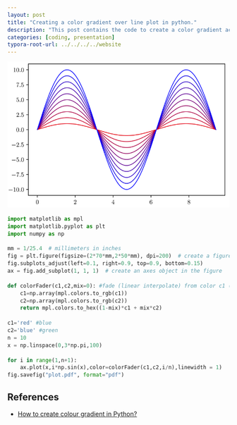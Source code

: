 ```yaml
---
layout: post
title: "Creating a color gradient over line plot in python."
description: "This post contains the code to create a color gradient across line plots in python using matplotlib."
categories: [coding, presentation]
typora-root-url: ../../../../website
---
```


![image-20220723194635497](/assets/images/image-20220723194635497.png)

```python
import matplotlib as mpl
import matplotlib.pyplot as plt
import numpy as np

mm = 1/25.4  # millimeters in inches
fig = plt.figure(figsize=(2*70*mm,2*50*mm), dpi=200)  # create a figure object
fig.subplots_adjust(left=0.1, right=0.9, top=0.9, bottom=0.15)
ax = fig.add_subplot(1, 1, 1)  # create an axes object in the figure

def colorFader(c1,c2,mix=0): #fade (linear interpolate) from color c1 (at mix=0) to c2 (mix=1)
    c1=np.array(mpl.colors.to_rgb(c1))
    c2=np.array(mpl.colors.to_rgb(c2))
    return mpl.colors.to_hex((1-mix)*c1 + mix*c2)

c1='red' #blue
c2='blue' #green
n = 10
x = np.linspace(0,3*np.pi,100)

for i in range(1,n+1):
    ax.plot(x,i*np.sin(x),color=colorFader(c1,c2,i/n),linewidth = 1)
fig.savefig("plot.pdf", format="pdf")
```

## References

- [How to create colour gradient in Python?](https://stackoverflow.com/a/50784012)
